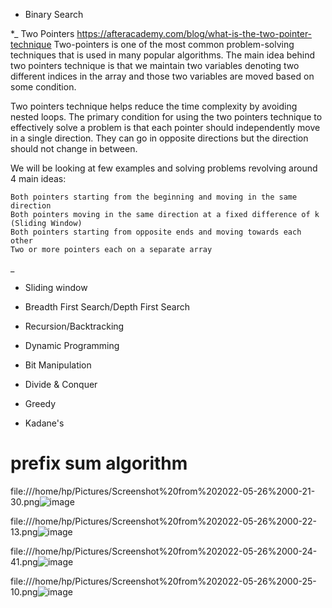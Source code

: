 * Binary Search

*_ Two Pointers  https://afteracademy.com/blog/what-is-the-two-pointer-technique
 Two-pointers is one of the most common problem-solving techniques that is used in many popular algorithms. The main idea behind two pointers technique is that we maintain two variables denoting two different indices in the array and those two variables are moved based on some condition.

Two pointers technique helps reduce the time complexity by avoiding nested loops. The primary condition for using the two pointers technique to effectively solve a problem is that each pointer should independently move in a single direction. They can go in opposite directions but the direction should not change in between.

We will be looking at few examples and solving problems revolving around 4 main ideas:

    Both pointers starting from the beginning and moving in the same direction
    Both pointers moving in the same direction at a fixed difference of k (Sliding Window)
    Both pointers starting from opposite ends and moving towards each other
    Two or more pointers each on a separate array
_


* Sliding window

* Breadth First Search/Depth First Search

* Recursion/Backtracking

* Dynamic Programming

* Bit Manipulation

* Divide & Conquer

* Greedy

* Kadane's


# prefix sum algorithm
file:///home/hp/Pictures/Screenshot%20from%202022-05-26%2000-21-30.png![image](https://user-images.githubusercontent.com/93143005/170347392-86095450-1212-43a7-ba4e-d58a982f7d5e.png)

file:///home/hp/Pictures/Screenshot%20from%202022-05-26%2000-22-13.png![image](https://user-images.githubusercontent.com/93143005/170347483-48458a5c-d977-426b-ac6a-602850704af4.png)

file:///home/hp/Pictures/Screenshot%20from%202022-05-26%2000-24-41.png![image](https://user-images.githubusercontent.com/93143005/170347560-e6597516-a11f-460b-9ed0-a9569c370765.png)

file:///home/hp/Pictures/Screenshot%20from%202022-05-26%2000-25-10.png![image](https://user-images.githubusercontent.com/93143005/170347597-372f160b-7e13-4fa4-9448-80452420bd1d.png)
